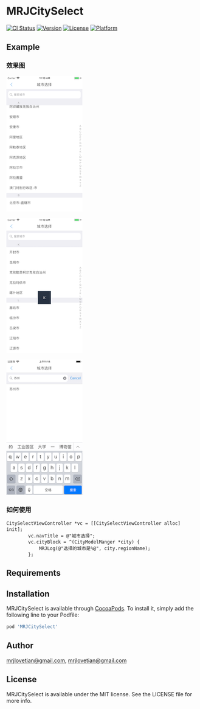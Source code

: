 # MRJCitySelect

[![CI Status](http://img.shields.io/travis/mrjlovetian@gmail.com/MRJCitySelect.svg?style=flat)](https://travis-ci.org/mrjlovetian@gmail.com/MRJCitySelect)
[![Version](https://img.shields.io/cocoapods/v/MRJCitySelect.svg?style=flat)](http://cocoapods.org/pods/MRJCitySelect)
[![License](https://img.shields.io/cocoapods/l/MRJCitySelect.svg?style=flat)](http://cocoapods.org/pods/MRJCitySelect)
[![Platform](https://img.shields.io/cocoapods/p/MRJCitySelect.svg?style=flat)](http://cocoapods.org/pods/MRJCitySelect)

## Example

### 效果图
![](main.png)

![](ysearch.png)

![](search.png)

### 如何使用

```
CitySelectViewController *vc = [[CitySelectViewController alloc] init];
        vc.navTitle = @"城市选择";
        vc.cityBlock = ^(CityModelManger *city) {
            MRJLog(@"选择的城市是%@", city.regionName);
        };
```

## Requirements

## Installation

MRJCitySelect is available through [CocoaPods](http://cocoapods.org). To install
it, simply add the following line to your Podfile:

```ruby
pod 'MRJCitySelect'
```

## Author

mrjlovetian@gmail.com, mrjlovetian@gmail.com

## License

MRJCitySelect is available under the MIT license. See the LICENSE file for more info.


